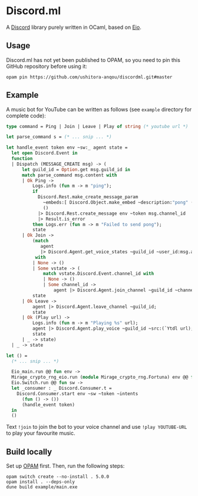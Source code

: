 # Discord.ml

A [Discord](https://discord.com/) library purely written in OCaml, based on [Eio](https://github.com/ocaml-multicore/eio).

## Usage

Discord.ml has not yet been published to OPAM, so you need to pin this GitHub repository before using it:

```
opam pin https://github.com/ushitora-anqou/discordml.git#master
```

## Example

A music bot for YouTube can be written as follows
(see `example` directory for complete code):

```ocaml
type command = Ping | Join | Leave | Play of string (* youtube url *)

let parse_command s = (* ... snip ... *)

let handle_event token env ~sw:_ agent state =
  let open Discord.Event in
  function
  | Dispatch (MESSAGE_CREATE msg) -> (
      let guild_id = Option.get msg.guild_id in
      match parse_command msg.content with
      | Ok Ping ->
          Logs.info (fun m -> m "ping");
          if
            Discord.Rest.make_create_message_param
              ~embeds:[ Discord.Object.make_embed ~description:"pong" () ]
              ()
            |> Discord.Rest.create_message env ~token msg.channel_id
            |> Result.is_error
          then Logs.err (fun m -> m "Failed to send pong");
          state
      | Ok Join ->
          (match
             agent
             |> Discord.Agent.get_voice_states ~guild_id ~user_id:msg.author.id
           with
          | None -> ()
          | Some vstate -> (
              match vstate.Discord.Event.channel_id with
              | None -> ()
              | Some channel_id ->
                  agent |> Discord.Agent.join_channel ~guild_id ~channel_id));
          state
      | Ok Leave ->
          agent |> Discord.Agent.leave_channel ~guild_id;
          state
      | Ok (Play url) ->
          Logs.info (fun m -> m "Playing %s" url);
          agent |> Discord.Agent.play_voice ~guild_id ~src:(`Ytdl url);
          state
      | _ -> state)
  | _ -> state

let () =
  (* ... snip ... *)

  Eio_main.run @@ fun env ->
  Mirage_crypto_rng_eio.run (module Mirage_crypto_rng.Fortuna) env @@ fun () ->
  Eio.Switch.run @@ fun sw ->
  let _consumer : _ Discord.Consumer.t =
    Discord.Consumer.start env ~sw ~token ~intents
      (fun () -> ())
      (handle_event token)
  in
  ()
```

Text `!join` to join the bot to your voice channel and use `!play YOUTUBE-URL` to play your favourite music.

## Build locally

Set up [OPAM](https://opam.ocaml.org/) first. Then, run the following steps:

```
opam switch create --no-install . 5.0.0
opam install . --deps-only
dune build example/main.exe
```
